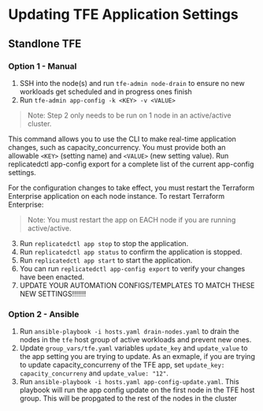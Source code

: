 # Updating TFE Application Settings

## Standlone TFE

### Option 1 - Manual
1. SSH into the node(s) and run `tfe-admin node-drain` to ensure no new workloads get scheduled and in progress ones finish
2. Run `tfe-admin app-config -k <KEY> -v <VALUE>`

>Note: Step 2 only needs to be run on 1 node in an active/active cluster.

This command allows you to use the CLI to make real-time application changes, such as capacity_concurrency. You must provide both an allowable `<KEY>` (setting name) and `<VALUE>` (new setting value). Run replicatedctl app-config export for a complete list of the current app-config settings.

For the configuration changes to take effect, you must restart the Terraform Enterprise application on each node instance. To restart Terraform Enterprise:

>Note: You must restart the app on EACH node if you are running active/active.

3. Run `replicatedctl app stop` to stop the application.
4. Run `replicatedctl app status` to confirm the application is stopped.
5. Run `replicatedctl app start` to start the application.
6. You can run `replicatedctl app-config export` to verify your changes have been enacted.
7. UPDATE YOUR AUTOMATION CONFIGS/TEMPLATES TO MATCH THESE NEW SETTINGS!!!!!!!

### Option 2 - Ansible
1. Run `ansible-playbook -i hosts.yaml drain-nodes.yaml` to drain the nodes in the `tfe` host group of active workloads and prevent new ones.
2. Update `group_vars/tfe.yaml` variables `update_key` and `update_value` to the app setting you are trying to update. As an exmaple, if you are trying to update capacity_concurreny of the TFE app, set `update_key: capacity_concurreny` and `update_value: "12"`.
3. Run `ansible-playbook -i hosts.yaml app-config-update.yaml`. This playbook will run the app config update on the first node in the TFE host group. This will be propgated to the rest of the nodes in the cluster
